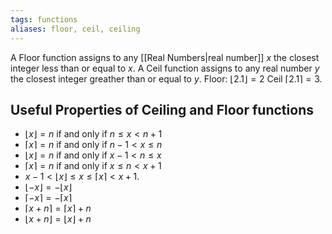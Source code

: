 ```yaml
---
tags: functions
aliases: floor, ceil, ceiling
---
```

A Floor function assigns to any [[Real Numbers|real number]] $x$ the closest integer less than or equal to $x$.
A Ceil function assigns to any real number $y$ the closest integer greather than or equal to $y$.
Floor: $\lfloor 2.1 \rfloor = 2$
Ceil $\lceil 2.1 \rceil = 3$.
## Useful Properties of Ceiling and Floor functions
- $\lfloor x\rfloor=n$ if and only if $n \le x \lt n + 1$
- $\lceil x\rceil=n$ if and only if $n - 1\lt x \le n$
- $\lfloor x\rfloor=n$ if and only if $x - 1 \lt n \le x$ 
- $\lceil x\rceil=n$ if and only if $x \le n \lt x + 1$
- $x - 1 \lt \lfloor x \rfloor \le x \le \lceil x \rceil \lt x + 1$.
- $\lfloor - x \rfloor = - \lfloor x\rfloor$   
- $\lceil - x \rceil= - \lceil x\rceil$
- $\lceil x + n \rceil= \lceil x\rceil + n$
- $\lfloor x + n \rfloor = \lfloor x \rfloor + n$